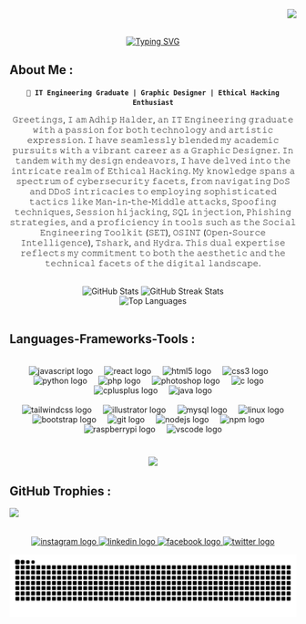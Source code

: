 <img align="right" src="https://visitor-badge.laobi.icu/badge?page_id=Adhiphalder01"/> <br> <br>
<div align="center">
  <a href="https://git.io/typing-svg"><img src="https://readme-typing-svg.herokuapp.com?font=Fira+Code&weight=600&size=50&pause=1000&color=DE3163&vCenter=true&random=false&width=600&lines=Hello%2C+There!+%F0%9F%91%8B;I'm+Adhip+Halder...;A+web-developer;Nice+to+meet+you!" alt="Typing SVG"/></a>
</div>
<h2 align="left">About Me :</h2>

<p align="center">
<strong><code>🚀 IT Engineering Graduate | Graphic Designer | Ethical Hacking Enthusiast</code></strong><br>

<p align="center">
        𝙶𝚛𝚎𝚎𝚝𝚒𝚗𝚐𝚜, 𝙸 𝚊𝚖 𝙰𝚍𝚑𝚒𝚙 𝙷𝚊𝚕𝚍𝚎𝚛, 𝚊𝚗 𝙸𝚃 𝙴𝚗𝚐𝚒𝚗𝚎𝚎𝚛𝚒𝚗𝚐 𝚐𝚛𝚊𝚍𝚞𝚊𝚝𝚎 𝚠𝚒𝚝𝚑 𝚊 𝚙𝚊𝚜𝚜𝚒𝚘𝚗 𝚏𝚘𝚛 𝚋𝚘𝚝𝚑 𝚝𝚎𝚌𝚑𝚗𝚘𝚕𝚘𝚐𝚢 𝚊𝚗𝚍 𝚊𝚛𝚝𝚒𝚜𝚝𝚒𝚌 𝚎𝚡𝚙𝚛𝚎𝚜𝚜𝚒𝚘𝚗. 𝙸 𝚑𝚊𝚟𝚎 𝚜𝚎𝚊𝚖𝚕𝚎𝚜𝚜𝚕𝚢 𝚋𝚕𝚎𝚗𝚍𝚎𝚍 𝚖𝚢 𝚊𝚌𝚊𝚍𝚎𝚖𝚒𝚌 𝚙𝚞𝚛𝚜𝚞𝚒𝚝𝚜 𝚠𝚒𝚝𝚑 𝚊 𝚟𝚒𝚋𝚛𝚊𝚗𝚝 𝚌𝚊𝚛𝚎𝚎𝚛 𝚊𝚜 𝚊 𝙶𝚛𝚊𝚙𝚑𝚒𝚌 𝙳𝚎𝚜𝚒𝚐𝚗𝚎𝚛.
𝙸𝚗 𝚝𝚊𝚗𝚍𝚎𝚖 𝚠𝚒𝚝𝚑 𝚖𝚢 𝚍𝚎𝚜𝚒𝚐𝚗 𝚎𝚗𝚍𝚎𝚊𝚟𝚘𝚛𝚜, 𝙸 𝚑𝚊𝚟𝚎 𝚍𝚎𝚕𝚟𝚎𝚍 𝚒𝚗𝚝𝚘 𝚝𝚑𝚎 𝚒𝚗𝚝𝚛𝚒𝚌𝚊𝚝𝚎 𝚛𝚎𝚊𝚕𝚖 𝚘𝚏 𝙴𝚝𝚑𝚒𝚌𝚊𝚕 𝙷𝚊𝚌𝚔𝚒𝚗𝚐. 𝙼𝚢 𝚔𝚗𝚘𝚠𝚕𝚎𝚍𝚐𝚎 𝚜𝚙𝚊𝚗𝚜 𝚊 𝚜𝚙𝚎𝚌𝚝𝚛𝚞𝚖 𝚘𝚏 𝚌𝚢𝚋𝚎𝚛𝚜𝚎𝚌𝚞𝚛𝚒𝚝𝚢 𝚏𝚊𝚌𝚎𝚝𝚜, 𝚏𝚛𝚘𝚖 𝚗𝚊𝚟𝚒𝚐𝚊𝚝𝚒𝚗𝚐 𝙳𝚘𝚂 𝚊𝚗𝚍 𝙳𝙳𝚘𝚂 𝚒𝚗𝚝𝚛𝚒𝚌𝚊𝚌𝚒𝚎𝚜 𝚝𝚘 𝚎𝚖𝚙𝚕𝚘𝚢𝚒𝚗𝚐 𝚜𝚘𝚙𝚑𝚒𝚜𝚝𝚒𝚌𝚊𝚝𝚎𝚍 𝚝𝚊𝚌𝚝𝚒𝚌𝚜 𝚕𝚒𝚔𝚎 𝙼𝚊𝚗-𝚒𝚗-𝚝𝚑𝚎-𝙼𝚒𝚍𝚍𝚕𝚎 𝚊𝚝𝚝𝚊𝚌𝚔𝚜, 𝚂𝚙𝚘𝚘𝚏𝚒𝚗𝚐 𝚝𝚎𝚌𝚑𝚗𝚒𝚚𝚞𝚎𝚜, 𝚂𝚎𝚜𝚜𝚒𝚘𝚗 𝚑𝚒𝚓𝚊𝚌𝚔𝚒𝚗𝚐, 𝚂𝚀𝙻 𝚒𝚗𝚓𝚎𝚌𝚝𝚒𝚘𝚗, 𝙿𝚑𝚒𝚜𝚑𝚒𝚗𝚐 𝚜𝚝𝚛𝚊𝚝𝚎𝚐𝚒𝚎𝚜, 𝚊𝚗𝚍 𝚊 𝚙𝚛𝚘𝚏𝚒𝚌𝚒𝚎𝚗𝚌𝚢 𝚒𝚗 𝚝𝚘𝚘𝚕𝚜 𝚜𝚞𝚌𝚑 𝚊𝚜 𝚝𝚑𝚎 𝚂𝚘𝚌𝚒𝚊𝚕 𝙴𝚗𝚐𝚒𝚗𝚎𝚎𝚛𝚒𝚗𝚐 𝚃𝚘𝚘𝚕𝚔𝚒𝚝 (𝚂𝙴𝚃), 𝙾𝚂𝙸𝙽𝚃 (𝙾𝚙𝚎𝚗-𝚂𝚘𝚞𝚛𝚌𝚎 𝙸𝚗𝚝𝚎𝚕𝚕𝚒𝚐𝚎𝚗𝚌𝚎), 𝚃𝚜𝚑𝚊𝚛𝚔, 𝚊𝚗𝚍 𝙷𝚢𝚍𝚛𝚊. 𝚃𝚑𝚒𝚜 𝚍𝚞𝚊𝚕 𝚎𝚡𝚙𝚎𝚛𝚝𝚒𝚜𝚎 𝚛𝚎𝚏𝚕𝚎𝚌𝚝𝚜 𝚖𝚢 𝚌𝚘𝚖𝚖𝚒𝚝𝚖𝚎𝚗𝚝 𝚝𝚘 𝚋𝚘𝚝𝚑 𝚝𝚑𝚎 𝚊𝚎𝚜𝚝𝚑𝚎𝚝𝚒𝚌 𝚊𝚗𝚍 𝚝𝚑𝚎 𝚝𝚎𝚌𝚑𝚗𝚒𝚌𝚊𝚕 𝚏𝚊𝚌𝚎𝚝𝚜 𝚘𝚏 𝚝𝚑𝚎 𝚍𝚒𝚐𝚒𝚝𝚊𝚕 𝚕𝚊𝚗𝚍𝚜𝚌𝚊𝚙𝚎.
</p>
</p>
<br>

<div align="center">
  <img src="https://github-readme-stats.vercel.app/api?username=adhiphalder&theme=dracula&hide_border=true&include_all_commits=false&count_private=false" alt="GitHub Stats">
  <img src="https://github-readme-streak-stats.herokuapp.com/?user=adhiphalder&theme=dracula&hide_border=true" alt="GitHub Streak Stats"> <br>
  <img src="https://github-readme-stats.vercel.app/api/top-langs/?username=adhiphalder&theme=dracula&hide_border=true&include_all_commits=false&count_private=false&layout=compact" alt="Top Languages">

</div>

 <br>

<h2 align="left">Languages-Frameworks-Tools :</h2> <br>

<div align="center">
  <img src="https://cdn.jsdelivr.net/gh/devicons/devicon/icons/javascript/javascript-original.svg" height="30" alt="javascript logo"  />
  <img width="12" />
  <img src="https://cdn.jsdelivr.net/gh/devicons/devicon/icons/react/react-original.svg" height="30" alt="react logo"  />
  <img width="12" />
  <img src="https://cdn.jsdelivr.net/gh/devicons/devicon/icons/html5/html5-original.svg" height="30" alt="html5 logo"  />
  <img width="12" />
  <img src="https://cdn.jsdelivr.net/gh/devicons/devicon/icons/css3/css3-original.svg" height="30" alt="css3 logo"  />
  <img width="12" />
  <img src="https://cdn.jsdelivr.net/gh/devicons/devicon/icons/python/python-original.svg" height="30" alt="python logo"  />
  <img width="12" />
  <img src="https://cdn.simpleicons.org/php/777BB4" height="30" alt="php logo"  />
  <img width="12" />
  <img src="https://cdn.simpleicons.org/adobephotoshop/31A8FF" height="30" alt="photoshop logo"  />
  <img width="12" />
  <img src="https://cdn.jsdelivr.net/gh/devicons/devicon/icons/c/c-original.svg" height="30" alt="c logo"  />
  <img width="12" />
  <img src="https://cdn.simpleicons.org/c++/00599C" height="30" alt="cplusplus logo"  />
  <img width="12" />
  <img src="https://cdn.jsdelivr.net/gh/devicons/devicon/icons/java/java-original.svg" height="30" alt="java logo"  /> <br> <br>
  <img width="12" />
  <img src="https://cdn.simpleicons.org/tailwindcss/06B6D4" height="30" alt="tailwindcss logo"  />
  <img width="12" />
  <img src="https://cdn.jsdelivr.net/gh/devicons/devicon/icons/illustrator/illustrator-plain.svg" height="30" alt="illustrator logo"  />
  <img width="12" />
  <img src="https://cdn.jsdelivr.net/gh/devicons/devicon/icons/mysql/mysql-original.svg" height="30" alt="mysql logo"  />
  <img width="12" />
  <img src="https://cdn.jsdelivr.net/gh/devicons/devicon/icons/linux/linux-original.svg" height="30" alt="linux logo"  />
  <img width="12" />
  <img src="https://cdn.jsdelivr.net/gh/devicons/devicon/icons/bootstrap/bootstrap-original.svg" height="30" alt="bootstrap logo"  />
  <img width="12" />
  <img src="https://cdn.jsdelivr.net/gh/devicons/devicon/icons/git/git-original.svg" height="30" alt="git logo"  />
  <img width="12" />
  <img src="https://cdn.jsdelivr.net/gh/devicons/devicon/icons/nodejs/nodejs-original.svg" height="30" alt="nodejs logo"  />
  <img width="12" />
  <img src="https://cdn.jsdelivr.net/gh/devicons/devicon/icons/npm/npm-original-wordmark.svg" height="30" alt="npm logo"  />
  <img width="12" />
  <img src="https://cdn.jsdelivr.net/gh/devicons/devicon/icons/raspberrypi/raspberrypi-original.svg" height="30" alt="raspberrypi logo"  />
  <img width="12" />
  <img src="https://cdn.jsdelivr.net/gh/devicons/devicon/icons/vscode/vscode-original.svg" height="30" alt="vscode logo"  />
</div> <br>

###

<div align="center">
  <img height="136" src="https://media.giphy.com/media/Rpl1sod1vCXK0L2SUN/giphy.gif?cid=ecf05e47qeyli07soa1fhwpwjj2s91k8gtws0btubjggiwaa&ep=v1_gifs_search&rid=giphy.gif&ct=g"  />
</div>

###

###

## GitHub Trophies :

![](https://github-profile-trophy.vercel.app/?username=adhiphalder&theme=radical&no-frame=true&no-bg=true&margin-w=4)

<br clear="both">

<div align="center">
  <a href="https://www.instagram.com/adhiphalder/" target="_blank">
    <img src="https://img.shields.io/static/v1?message=Instagram&logo=instagram&label=&color=E4405F&logoColor=white&labelColor=&style=for-the-badge" height="35" alt="instagram logo"  />
  </a>
  <a href="https://www.linkedin.com/in/adhip-halder-505835246/" target="_blank">
    <img src="https://img.shields.io/static/v1?message=LinkedIn&logo=linkedin&label=&color=0077B5&logoColor=white&labelColor=&style=for-the-badge" height="35" alt="linkedin logo"  />
  </a>
  <a href="https://www.facebook.com/adhip.halder.39" target="_blank">
    <img src="https://img.shields.io/static/v1?message=Facebook&logo=facebook&label=&color=1877F2&logoColor=white&labelColor=&style=for-the-badge" height="35" alt="facebook logo"  />
  </a>
  <a href="https://twitter.com/AdhipHalder" target="_blank">
    <img src="https://img.shields.io/static/v1?message=Twitter&logo=twitter&label=&color=1DA1F2&logoColor=white&labelColor=&style=for-the-badge" height="35" alt="twitter logo"  />
  </a>
</div>

![Snake animation](https://raw.githubusercontent.com/Adhiphalder/Adhiphalder/output/github-contribution-grid-snake-dark.svg)
